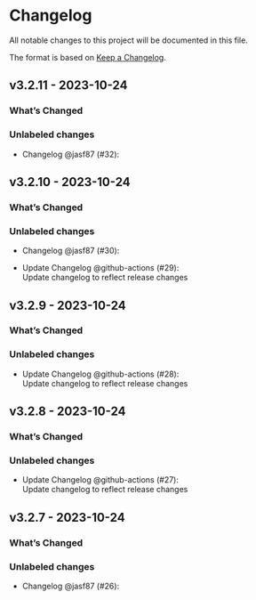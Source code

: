 # Changelog

All notable changes to this project will be documented in this file.

The format is based on [Keep a Changelog](https://keepachangelog.com/en/1.0.0/).

## v3.2.11 - 2023-10-24

### What’s Changed

### Unlabeled changes

- Changelog @jasf87 (#32):

## v3.2.10 - 2023-10-24

### What’s Changed

### Unlabeled changes

- Changelog @jasf87 (#30):   
  
- Update Changelog @github-actions (#29):   
  Update changelog to reflect release changes   
  

## v3.2.9 - 2023-10-24

### What’s Changed

### Unlabeled changes

- Update Changelog @github-actions (#28):   
  Update changelog to reflect release changes

## v3.2.8 - 2023-10-24

### What’s Changed

### Unlabeled changes

- Update Changelog @github-actions (#27):   
  Update changelog to reflect release changes

## v3.2.7 - 2023-10-24

### What’s Changed

### Unlabeled changes

- Changelog @jasf87 (#26):
